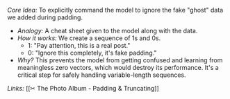 
*Core Idea:* To explicitly command the model to ignore the fake "ghost" data we added during padding.

* *Analogy:* A cheat sheet given to the model along with the data.
* *How it works:* We create a sequence of 1s and 0s.
    * 1: "Pay attention, this is a real post."
    * 0: "Ignore this completely, it's fake padding."
* *Why?* This prevents the model from getting confused and learning from meaningless zero vectors, which would destroy its performance. It's a critical step for safely handling variable-length sequences.

*Links:* [[✂ The Photo Album - Padding & Truncating]]